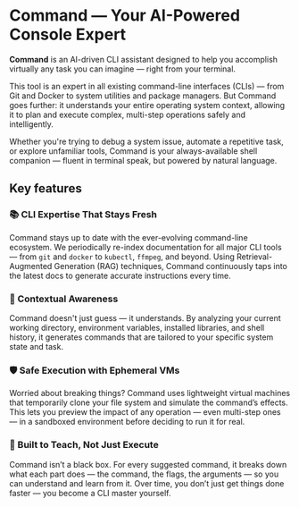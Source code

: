 # Command — Your AI-Powered Console Expert

**Command** is an AI-driven CLI assistant designed to help you accomplish virtually any task you can imagine — right from your terminal.

This tool is an expert in all existing command-line interfaces (CLIs) — from Git and Docker to system utilities and package managers. But Command goes further: it understands your entire operating system context, allowing it to plan and execute complex, multi-step operations safely and intelligently.

Whether you're trying to debug a system issue, automate a repetitive task, or explore unfamiliar tools, Command is your always-available shell companion — fluent in terminal speak, but powered by natural language.

## Key features

### 📚 CLI Expertise That Stays Fresh

Command stays up to date with the ever-evolving command-line ecosystem. We periodically re-index documentation for all major CLI tools — from `git` and `docker` to `kubectl`, `ffmpeg`, and beyond. Using Retrieval-Augmented Generation (RAG) techniques, Command continuously taps into the latest docs to generate accurate instructions every time.

### 🧠 Contextual Awareness

Command doesn't just guess — it understands. By analyzing your current working directory, environment variables, installed libraries, and shell history, it generates commands that are tailored to your specific system state and task.

### 🛡️ Safe Execution with Ephemeral VMs

Worried about breaking things? Command uses lightweight virtual machines that temporarily clone your file system and simulate the command’s effects. This lets you preview the impact of any operation — even multi-step ones — in a sandboxed environment before deciding to run it for real.

### 📖 Built to Teach, Not Just Execute

Command isn’t a black box. For every suggested command, it breaks down what each part does — the command, the flags, the arguments — so you can understand and learn from it. Over time, you don’t just get things done faster — you become a CLI master yourself.